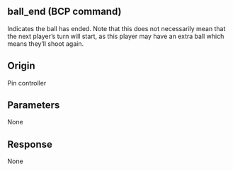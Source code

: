 
## ball_end (BCP command)

Indicates the ball has ended. Note that this does not necessarily mean that the next player’s turn will start, as this player may have an extra ball which means they’ll shoot again.

## Origin
Pin controller

## Parameters
None

## Response

None

